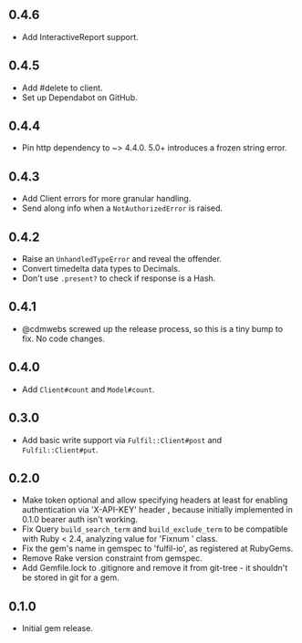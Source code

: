 ## 0.4.6

* Add InteractiveReport support.

## 0.4.5

* Add #delete to client.
* Set up Dependabot on GitHub.

## 0.4.4

* Pin http dependency to ~> 4.4.0. 5.0+ introduces a frozen string error.

## 0.4.3

* Add Client errors for more granular handling.
* Send along info when a `NotAuthorizedError` is raised.

## 0.4.2

* Raise an `UnhandledTypeError` and reveal the offender.
* Convert timedelta data types to Decimals.
* Don't use `.present?` to check if response is a Hash.

## 0.4.1

* @cdmwebs screwed up the release process, so this is a tiny bump to fix. No
  code changes.

## 0.4.0

* Add `Client#count` and `Model#count`.

## 0.3.0

* Add basic write support via `Fulfil::Client#post` and `Fulfil::Client#put`.

## 0.2.0

* Make token optional and allow specifying headers at least for enabling
  authentication via 'X-API-KEY' header , because initially implemented in
  0.1.0 bearer auth isn't working.
* Fix Query `build_search_term` and `build_exclude_term` to be compatible with
  Ruby < 2.4, analyzing value for 'Fixnum ' class.
* Fix the gem's name in gemspec to 'fulfil-io', as registered at RubyGems.
* Remove Rake version constraint from gemspec.
* Add Gemfile.lock to .gitignore and remove it from git-tree - it shouldn't be
  stored in git for a gem.

## 0.1.0

* Initial gem release.
